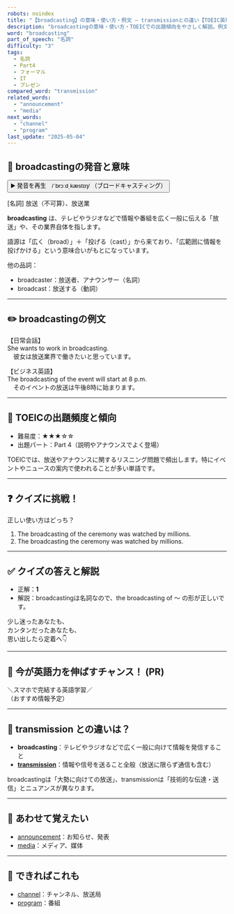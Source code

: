 ```yaml
---
robots: noindex
title: "【broadcasting】の意味・使い方・例文 ― transmissionとの違い【TOEIC英単語】"
description: "broadcastingの意味・使い方・TOEICでの出題傾向をやさしく解説。例文・クイズ付きでtransmissionとの違いもわかりやすく学べます。"
word: "broadcasting"
part_of_speech: "名詞"
difficulty: "3"
tags:
  - 名詞
  - Part4
  - フォーマル
  - IT
  - プレゼン
compared_word: "transmission"
related_words:
  - "announcement"
  - "media"
next_words:
  - "channel"
  - "program"
last_update: "2025-05-04"
---
```


## 🔰 broadcastingの発音と意味

<button class="play-audio" onclick="playTTS('broadcasting')">
  <span class="play-audio-main">
    ▶️ 発音を再生　/ˈbrɔːdˌkæstɪŋ/
  </span>
  <span class="play-audio-sub">
    （ブロードキャスティング）
  </span>
</button>

[名詞] 放送（不可算）、放送業

**broadcasting** は、テレビやラジオなどで情報や番組を広く一般に伝える「放送」や、その業界自体を指します。

語源は「広く（broad）」＋「投げる（cast）」から来ており、「広範囲に情報を投げかける」という意味合いがもとになっています。

他の品詞：  
- broadcaster：放送者、アナウンサー（名詞）
- broadcast：放送する（動詞）

---

## ✏️ broadcastingの例文

【日常会話】  
She wants to work in broadcasting.  
　彼女は放送業界で働きたいと思っています。

【ビジネス英語】  
The broadcasting of the event will start at 8 p.m.  
　そのイベントの放送は午後8時に始まります。

---

## 🎯 TOEICの出題頻度と傾向

- 難易度：★★★☆☆
- 出題パート：Part 4（説明やアナウンスでよく登場）

TOEICでは、放送やアナウンスに関するリスニング問題で頻出します。特にイベントやニュースの案内で使われることが多い単語です。

---

## ❓ クイズに挑戦！

正しい使い方はどっち？

1. The broadcasting of the ceremony was watched by millions.  
2. The broadcasting the ceremony was watched by millions.

---

## ✅ クイズの答えと解説

- 正解：**1**
- 解説：broadcastingは名詞なので、the broadcasting of ～ の形が正しいです。

少し迷ったあなたも、  
カンタンだったあなたも、  
思い出したら定着へ👇️

---

## 🚀 今が英語力を伸ばすチャンス！ (PR)

<div class="info-center">
＼スマホで完結する英語学習／<br>  
（おすすめ情報予定）
</div>

---

## 🤔  transmission との違いは？

- **broadcasting**：テレビやラジオなどで広く一般に向けて情報を発信すること
- **[transmission](/transmission)**：情報や信号を送ること全般（放送に限らず通信も含む）

broadcastingは「大勢に向けての放送」、transmissionは「技術的な伝達・送信」とニュアンスが異なります。

---

## 🧩 あわせて覚えたい

- [announcement](/announcement)：お知らせ、発表
- [media](/media)：メディア、媒体

---

## 📖 できればこれも

- [channel](/channel)：チャンネル、放送局
- [program](/program)：番組

<!-- cvid: aid12_bid47 -->
